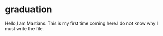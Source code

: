 # graduation
Hello,I am Martians.
This is my first time coming here.I do not know why I must write the file.

